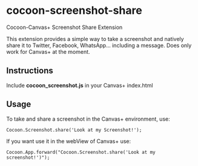 # cocoon-screenshot-share
Cocoon-Canvas+ Screenshot Share Extension

This extension provides a simple way to take a screenshot and natively share it to Twitter, Facebook, WhatsApp... including a message.
Does only work for Canvas+ at the moment.

## Instructions
Include **cocoon_screenshot.js** in your Canvas+ index.html

## Usage
To take and share a screenshot in the Canvas+ environment, use:
```
Cocoon.Screenshot.share('Look at my Screenshot!');
```
If you want use it in the webView of Canvas+ use:
```
Cocoon.App.forward("Cocoon.Screenshot.share('Look at my screenshot!')");
```
